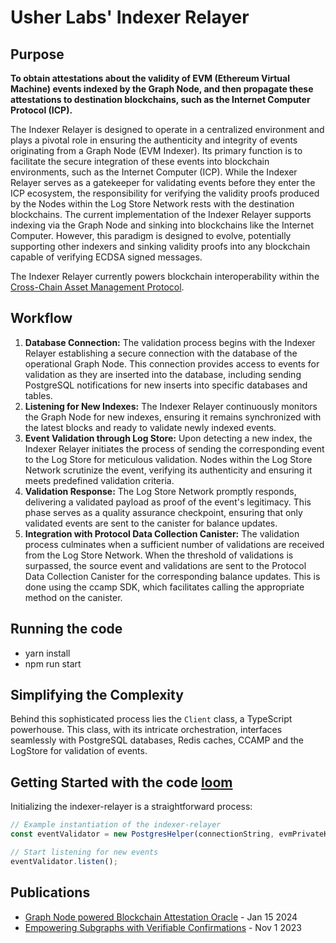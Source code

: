 # Usher Labs' Indexer Relayer

## Purpose

**To obtain attestations about the validity of EVM (Ethereum Virtual Machine) events indexed by the Graph Node, and then propagate these attestations to destination blockchains, such as the Internet Computer Protocol (ICP).**

The Indexer Relayer is designed to operate in a centralized environment and plays a pivotal role in ensuring the authenticity and integrity of events originating from a Graph Node (EVM Indexer). Its primary function is to facilitate the secure integration of these events into blockchain environments, such as the Internet Computer (ICP). While the Indexer Relayer serves as a gatekeeper for validating events before they enter the ICP ecosystem, the responsibility for verifying the validity proofs produced by the Nodes within the Log Store Network rests with the destination blockchains. The current implementation of the Indexer Relayer supports indexing via the Graph Node and sinking into blockchains like the Internet Computer. However, this paradigm is designed to evolve, potentially supporting other indexers and sinking validity proofs into any blockchain capable of verifying ECDSA signed messages.

The Indexer Relayer currently powers blockchain interoperability within the [Cross-Chain Asset Management Protocol](https://github.com/usherlabs/ccamp).

## Workflow

1. **Database Connection:**
   The validation process begins with the Indexer Relayer establishing a secure connection with the database of the operational Graph Node. This connection provides access to events for validation as they are inserted into the database, including sending PostgreSQL notifications for new inserts into specific databases and tables.  
2. **Listening for New Indexes:**
   The Indexer Relayer continuously monitors the Graph Node for new indexes, ensuring it remains synchronized with the latest blocks and ready to validate newly indexed events.  
3. **Event Validation through Log Store:**
   Upon detecting a new index, the Indexer Relayer initiates the process of sending the corresponding event to the Log Store for meticulous validation. Nodes within the Log Store Network scrutinize the event, verifying its authenticity and ensuring it meets predefined validation criteria.  
4. **Validation Response:**
   The Log Store Network promptly responds, delivering a validated payload as proof of the event's legitimacy. This phase serves as a quality assurance checkpoint, ensuring that only validated events are sent to the canister for balance updates.  
5. **Integration with Protocol Data Collection Canister:**
   The validation process culminates when a sufficient number of validations are received from the Log Store Network. When the threshold of validations is surpassed, the source event and validations are sent to the Protocol Data Collection Canister for the corresponding balance updates. This is done using the ccamp SDK, which facilitates calling the appropriate method on the canister.  

## Running the code

- yarn install
- npm run start

## Simplifying the Complexity

Behind this sophisticated process lies the `Client` class, a TypeScript powerhouse. This class, with its intricate orchestration, interfaces seamlessly with PostgreSQL databases, Redis caches, CCAMP and the LogStore for validation of events.

## Getting Started with the code [loom](https://www.loom.com/share/b80608d87b7b4fcaa3f139fbe05365ce?sid=cab4c2df-eb95-41e7-8422-c6743440b39c)

Initializing the indexer-relayer is a straightforward process:

```typescript
// Example instantiation of the indexer-relayer
const eventValidator = new PostgresHelper(connectionString, evmPrivateKey);

// Start listening for new events
eventValidator.listen();
```

## Publications

- [Graph Node powered Blockchain Attestation Oracle](https://forum.thegraph.com/t/introducing-the-indexerrelayer-graph-node-powered-blockchain-attestation-oracle/5153) - Jan 15 2024
- [Empowering Subgraphs with Verifiable Confirmations](https://forum.thegraph.com/t/empowering-subgraphs-with-verifiable-confirmations/4738) - Nov 1 2023